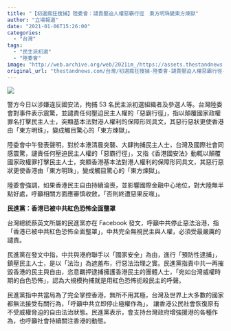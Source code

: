```yaml
---
title: "【初選瘋狂搜捕】陸委會：譴責壓迫人權惡霸行徑　東方明珠變東方煉獄"
author: "立場報道"
date: "2021-01-06T15:26:00"
categories:
  - "台灣"
tags:
  - "民主派初選"
  - "陸委會"
image: "http://web.archive.org/web/2021im_/https://assets.thestandnews.com/media/photos/20210106-0420copy_Kktm2_YJPsIuL.png"
original_url: "thestandnews.com/台灣/初選瘋狂搜捕-陸委會-譴責壓迫人權惡霸行徑-東方明珠變東方煉獄"
---
```

![](http://web.archive.org/web/2021im_/https://assets.thestandnews.com/media/photos/20210106-0420copy_Kktm2_YJPsIuL.png)

警方今日以涉嫌違反國安法，拘捕 53 名民主派初選組織者及參選人等。台灣陸委會對事件表示震驚，並譴責任何壓迫民主人權的「惡霸行徑」，指以顛覆國家政權罪名打擊民主人士，突顯基本法對港人權利的保障形同具文，其惡行惡狀更使香港由「東方明珠」，變成觸目驚心的「東方煉獄」。

陸委會中午發表聲明，對於本港清晨突襲、大肆拘捕民主人士，台灣及國際社會同感震驚，譴責任何壓迫民主人權的「惡霸行徑」，又指《香港國安法》動輒以顛覆國家政權罪打擊民主人士，突顯香港基本法對港人權利的保障形同具文，其惡行惡狀更使香港由「東方明珠」，變成觸目驚心的「東方煉獄」。

陸委會強調，如果香港民主自由持續淪喪，並影響國際金融中心地位，對大陸無半點好處，呼籲相關方面應審慎收斂，「否則終遭惡果反噬」。

**民進黨：香港已被中共紅色恐怖全面壟罩**

台灣總統蔡英文所屬的民進黨亦在 Facebook 發文，呼籲中共停止惡法治港，指「香港已被中共紅色恐怖全面壟罩」，中共完全無視民主與人權，必須受最嚴厲的譴責。

民進黨在發文中指，中共與港府聯手以「國家安全」為由，進行「預防性逮捕」，鎮壓民主人士，是以「法治」為遮羞布，行惡法治理之實。民進黨指責中共一再摧毀香港的民主與自由，恣意羈押逮捕擁護香港民主的團體人士，「宛如台灣威權時期的白色恐怖」，認為大規模拘捕就是用紅色恐怖扼殺民主的呼聲。

民進黨指中共當局為了完全掌控香港，無所不用其極，台灣及世界上大多數的國家都無法接受有關行為，「呼籲中共立即停止極權作為」， 讓香港公民社會恢復原有不受威權脅迫的自由法治狀態。民進黨表示，會支持台灣政府增強援港的各種作為，也呼籲社會持續關注香港的動態。